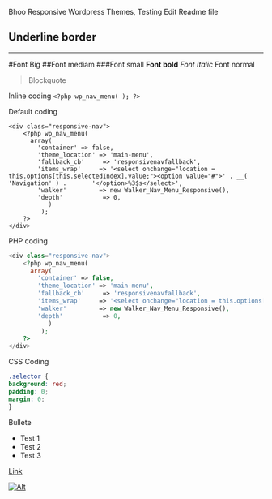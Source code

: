 Bhoo Responsive Wordpress Themes, 
Testing Edit Readme file

Underline border
----------
***
#Font Big
##Font mediam
###Font small
**Font bold**
_Font Italic_
Font normal

> Blockquote

Inline coding `<?php wp_nav_menu( ); ?>`

Default coding
```
<div class="responsive-nav">
    <?php wp_nav_menu( 
      array( 
        'container' => false,
        'theme_location' => 'main-menu',
        'fallback_cb'     => 'responsivenavfallback',
        'items_wrap'     => '<select onchange="location = this.options[this.selectedIndex].value;"><option value="#">' . __( 'Navigation' ) .       '</option>%3$s</select>',
        'walker'         => new Walker_Nav_Menu_Responsive(),  
        'depth'           => 0,
           )
         ); 
    ?>
</div>
```

PHP coding
```php
<div class="responsive-nav">
    <?php wp_nav_menu( 
      array( 
        'container' => false,
        'theme_location' => 'main-menu',
        'fallback_cb'     => 'responsivenavfallback',
        'items_wrap'     => '<select onchange="location = this.options[this.selectedIndex].value;"><option value="#">' . __( 'Navigation' ) .       '</option>%3$s</select>',
        'walker'         => new Walker_Nav_Menu_Responsive(),  
        'depth'           => 0,
           )
         ); 
    ?>
</div>
```

CSS Coding
```css
.selector {
background: red;
padding: 0;
margin: 0;
}
```

Bullete
+ Test 1
+ Test 2
+ Test 3

[Link](http://www.rm2334.com "Test Desc")

[![Alt](https://www.google.com.bd/images/srpr/logo11w.png "With link + Desc")](https://www.rm2334.com)
